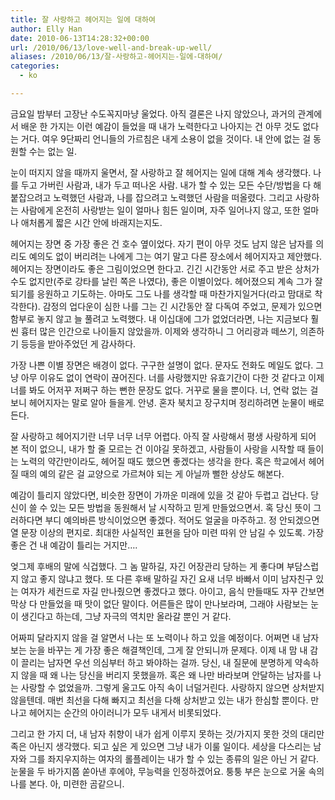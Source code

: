 ```yaml
---
title: 잘 사랑하고 헤어지는 일에 대하여
author: Elly Han
date: 2010-06-13T14:28:32+00:00
url: /2010/06/13/love-well-and-break-up-well/
aliases: /2010/06/13/잘-사랑하고-헤어지는-일에-대하여/
categories:
  - ko

---
```

금요일 밤부터 고장난 수도꼭지마냥 울었다. 아직 결론은 나지 않았으나, 과거의 관계에서 배운 한 가지는 이런 예감이 들었을 때 내가 노력한다고 나아지는 건 아무 것도 없다는 거다. 여우 9단짜리 언니들의 가르침은 내게 소용이 없을 것이다. 내 안에 없는 걸 동원할 수는 없는 일.

눈이 떠지지 않을 때까지 울면서, 잘 사랑하고 잘 헤어지는 일에 대해 계속 생각했다. 나를 두고 가버린 사람과, 내가 두고 떠나온 사람. 내가 할 수 있는 모든 수단/방법을 다 해 붙잡으려고 노력했던 사람과, 나를 잡으려고 노력했던 사람을 떠올렸다. 그리고 사랑하는 사람에게 온전히 사랑받는 일이 얼마나 힘든 일이며, 자주 일어나지 않고, 또한 얼마나 애처롭게 짧은 시간 안에 바래지는지도.

헤어지는 장면 중 가장 좋은 건 호수 옆이었다. 자기 편이 아무 것도 남지 않은 남자를 의리도 예의도 없이 버리려는 나에게 그는 여기 말고 다른 장소에서 헤어지자고 제안했다. 헤어지는 장면이라도 좋은 그림이었으면 한다고. 긴긴 시간동안 서로 주고 받은 상처가 수도 없지만(주로 강타를 날린 쪽은 나였다), 좋은 이별이었다. 헤어졌으되 계속 그가 잘되기를 응원하고 기도하는. 아마도 그도 나를 생각할 때 마찬가지일거다(라고 맘대로 착각한다). 감정의 업다운이 심한 나를 그는 긴 시간동안 잘 다독여 주었고, 문제가 있으면 함부로 놓지 않고 늘 풀려고 노력했다. 내 이십대에 그가 없었더라면, 나는 지금보다 훨씬 흉터 많은 인간으로 나이들지 않았을까. 이제와 생각하니 그 어리광과 떼쓰기, 의존하기 등등을 받아주었던 게 감사하다. 

가장 나쁜 이별 장면은 배경이 없다. 구구한 설명이 없다. 문자도 전화도 메일도 없다. 그냥 아무 이유도 없이 연락이 끊어진다. 너를 사랑했지만 유효기간이 다한 것 같다고 이제 너를 봐도 어저꾸 저쩌구 하는 뻔한 문장도 없다. 거꾸로 물을 뿐이다. 너, 연락 없는 걸 보니 헤어지자는 말로 알아 들을게. 안녕. 혼자 북치고 장구치며 정리하려면 눈물이 배로 든다. 

잘 사랑하고 헤어지기란 너무 너무 너무 어렵다. 아직 잘 사랑해서 평생 사랑하게 되어 본 적이 없으니, 내가 할 줄 모르는 건 이야길 못하겠고, 사람들이 사랑을 시작할 때 들이는 노력의 약간만이라도, 헤어질 때도 했으면 좋겠다는 생각을 한다. 혹은 학교에서 헤어질 때의 예의 같은 걸 교양으로 가르쳐야 되는 게 아닐까 뻘한 상상도 해본다.

예감이 틀리지 않았다면, 비슷한 장면이 가까운 미래에 있을 것 같아 두렵고 겁난다. 당신이 쓸 수 있는 모든 방법을 동원해서 날 시작하고 믿게 만들었으면서. 혹 당신 뜻이 그러하다면 부디 예의바른 방식이었으면 좋겠다. 적어도 얼굴을 마주하고. 정 안되겠으면 열 문장 이상의 편지로. 최대한 사실적인 표현을 담아 미련 따위 안 남길 수 있도록. 가장 좋은 건 내 예감이 틀리는 거지만&#8230;. 

엊그제 후배의 말에 식겁했다. 그 놈 말하길, 자긴 어장관리 당하는 게 좋다며 부담스럽지 않고 좋지 않냐고 했다. 또 다른 후배 말하길 자긴 요새 너무 바빠서 이미 남자친구 있는 여자가 세컨드로 자길 만나줬으면 좋겠다고 했다. 아이고, 음식 만들때도 자꾸 간보면 막상 다 만들었을 때 맛이 없단 말이다. 어른들은 많이 만나보라며, 그래야 사람보는 눈이 생긴다고 하는데, 그냥 자극의 역치만 올라갈 뿐인 거 같다. 

어짜피 달라지지 않을 걸 알면서 나는 또 노력이나 하고 있을 예정이다. 어쩌면 내 남자보는 눈을 바꾸는 게 가장 좋은 해결책인데, 그게 잘 안되니까 문제다. 이제 내 맘 내 감이 끌리는 남자면 우선 의심부터 하고 봐야하는 걸까. 당신, 내 질문에 분명하게 약속하지 않을 때 왜 나는 당신을 버리지 못했을까. 혹은 왜 나만 바라보며 안달하는 남자를 나는 사랑할 수 없었을까. 그렇게 울고도 아직 속이 너덜거린다. 사랑하지 않으면 상처받지 않을텐데. 매번 최선을 다해 빠지고 최선을 다해 상처받고 있는 내가 한심할 뿐이다. 만나고 헤어지는 순간의 아이러니가 모두 내게서 비롯되었다.

그리고 한 가지 더, 내 남자 취향이 내가 쉽게 이루지 못하는 것/가지지 못한 것의 대리만족은 아닌지 생각했다. 되고 싶은 게 있으면 그냥 내가 이룰 일이다. 세상을 다스리는 남자와 그를 좌지우지하는 여자의 롤플레이는 내가 할 수 있는 종류의 일은 아닌 거 같다. 눈물을 두 바가지쯤 쏟아낸 후에야, 무능력을 인정하겠어요. 퉁퉁 부은 눈으로 거울 속의 나를 본다. 아, 미련한 곰같으니.